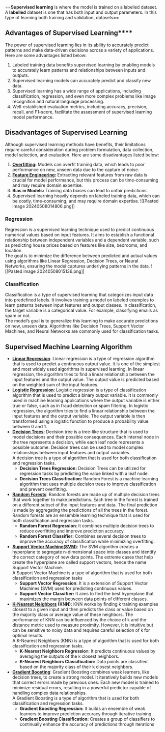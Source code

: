 ==****Supervised learning**** is where the model is trained on a labelled dataset. A ****labelled**** dataset is one that has both input and output parameters. In this type of learning both training and validation, datasets==
## Advantages of Supervised Learning****

The power of supervised learning lies in its ability to accurately predict patterns and make data-driven decisions across a variety of applications. Here are some advantages listed below:

1. Labeled training data benefits supervised learning by enabling models to accurately learn patterns and relationships between inputs and outputs.
2. Supervised learning models can accurately predict and classify new data.
3. Supervised learning has a wide range of applications, including classification, regression, and even more complex problems like image recognition and natural language processing.
4. Well-established evaluation metrics, including accuracy, precision, recall, and F1-score, facilitate the assessment of supervised learning model performance.

## ****Disadvantages of Supervised Learning****

Although supervised learning methods have benefits, their limitations require careful consideration during problem formulation, data collection, model selection, and evaluation. Here are some disadvantages listed below:

1. [****Overfitting****](https://www.geeksforgeeks.org/underfitting-and-overfitting-in-machine-learning/)****:**** Models can overfit training data, which leads to poor performance on new, unseen data due to the capture of noise.
2. [****Feature Engineering****](https://www.geeksforgeeks.org/what-is-feature-engineering/)****:**** Extracting relevant features from raw data is crucial for model performance, but this process can be time-consuming and may require domain expertise.
3. ****Bias in Models:**** Training data biases can lead to unfair predictions.
4. Supervised learning heavily depends on labeled training data, which can be costly, time-consuming, and may require domain expertise.
![[Pasted image 20240508014806.png]]

### ****Regression****

Regression is a supervised learning technique used to predict continuous numerical values based on input features. It aims to establish a functional relationship between independent variables and a dependent variable, such as predicting house prices based on features like size, bedrooms, and location.  
The goal is to minimize the difference between predicted and actual values using algorithms like Linear Regression, Decision Trees, or Neural Networks, ensuring the model captures underlying patterns in the data.
![[Pasted image 20240508015136.png]]

### ****Classification****

Classification is a type of supervised learning that categorizes input data into predefined labels. It involves training a model on labeled examples to learn patterns between input features and output classes. In classification, the target variable is a categorical value. For example, classifying emails as spam or not.  
The model’s goal is to generalize this learning to make accurate predictions on new, unseen data. Algorithms like Decision Trees, Support Vector Machines, and Neural Networks are commonly used for classification tasks.
## ****Supervised Machine Learning Algorithm****

- [****Linear Regression****](https://www.geeksforgeeks.org/ml-linear-regression/): Linear regression is a type of regression algorithm that is used to predict a continuous output value. It is one of the simplest and most widely used algorithms in supervised learning. In linear regression, the algorithm tries to find a linear relationship between the input features and the output value. The output value is predicted based on the weighted sum of the input features.
- [****Logistic Regression****](https://www.geeksforgeeks.org/understanding-logistic-regression/): Logistic regression is a type of classification algorithm that is used to predict a binary output variable. It is commonly used in machine learning applications where the output variable is either true or false, such as in fraud detection or spam filtering. In logistic regression, the algorithm tries to find a linear relationship between the input features and the output variable. The output variable is then transformed using a logistic function to produce a probability value between 0 and 1.
- [****Decision Trees****](https://www.geeksforgeeks.org/decision-tree/): Decision tree is a tree-like structure that is used to model decisions and their possible consequences. Each internal node in the tree represents a decision, while each leaf node represents a possible outcome. Decision trees can be used to model complex relationships between input features and output variables.  
    A decision tree is a type of algorithm that is used for both classification and regression tasks.
    - ****Decision Trees Regression:**** Decision Trees can be utilized for regression tasks by predicting the value linked with a leaf node.
    - ****Decision Trees Classification:**** Random Forest is a machine learning algorithm that uses multiple decision trees to improve classification and prevent overfitting.
- [****Random Forests****](https://www.geeksforgeeks.org/random-forest-regression-in-python/): Random forests are made up of multiple decision trees that work together to make predictions. Each tree in the forest is trained on a different subset of the input features and data. The final prediction is made by aggregating the predictions of all the trees in the forest.  
    Random forests are an ensemble learning technique that is used for both classification and regression tasks.
    - ****Random Forest Regression****: It combines multiple decision trees to reduce overfitting and improve prediction accuracy.
    - ****Random Forest Classifier:**** Combines several decision trees to improve the accuracy of classification while minimizing overfitting.
- [****Support Vector Machine(SVM)****](https://www.geeksforgeeks.org/support-vector-machine-algorithm/): The SVM algorithm creates a hyperplane to segregate n-dimensional space into classes and identify the correct category of new data points. The extreme cases that help create the hyperplane are called support vectors, hence the name Support Vector Machine.  
    A Support Vector Machine is a type of algorithm that is used for both classification and regression tasks
    - ****Support Vector Regression:**** It is a extension of Support Vector Machines (SVM) used for predicting continuous values.
    - ****Support Vector Classifier:**** It aims to find the best hyperplane that maximizes the margin between data points of different classes.
- [****K-Nearest Neighbors****](https://www.geeksforgeeks.org/k-nearest-neighbours/) ****(KNN)****: KNN works by finding k training examples closest to a given input and then predicts the class or value based on the majority class or average value of these neighbors. The performance of KNN can be influenced by the choice of k and the distance metric used to measure proximity. However, it is intuitive but can be sensitive to noisy data and requires careful selection of k for optimal results.  
    A K-Nearest Neighbors (KNN) is a type of algorithm that is used for both classification and regression tasks.
    - ****K-Nearest Neighbors Regressio****n: It predicts continuous values by averaging the outputs of the k closest neighbors.
    - ****K-Nearest Neighbors Classification:**** Data points are classified based on the majority class of their k closest neighbors.
- [****Gradient Boosting****](https://www.geeksforgeeks.org/ml-gradient-boosting/): Gradient Boosting combines weak learners, like decision trees, to create a strong model. It iteratively builds new models that correct errors made by previous ones. Each new model is trained to minimize residual errors, resulting in a powerful predictor capable of handling complex data relationships.  
    A Gradient Boosting is a type of algorithm that is used for both classification and regression tasks.
    - ****Gradient Boosting Regression:**** It builds an ensemble of weak learners to improve prediction accuracy through iterative training.
    - ****Gradient Boosting Classification:**** Creates a group of classifiers to continually enhance the accuracy of predictions through iterations